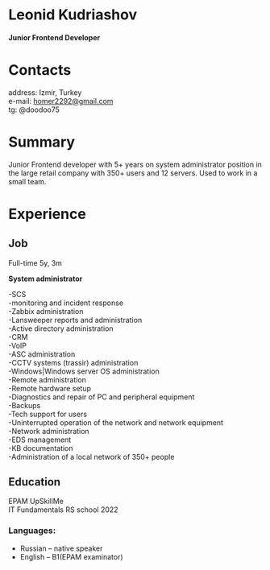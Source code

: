 # Leonid Kudriashov
#### Junior Frontend Developer
# Contacts
address: Izmir, Turkey <br>
e-mail: homer2292@gmail.com <br>
tg: @doodoo75
# Summary

Junior Frontend developer with 5+ years on system administrator position in the large retail company with 350+ users and 12 servers. Used to work in a small team.


# Experience

## Job
Full-time  5y, 3m

**System administrator**

-SCS <br>
-monitoring and incident response <br>
-Zabbix administration <br>
-Lansweeper reports and administration <br>
-Active directory administration <br>
-CRM <br>
-VoIP <br>
-ASC administration <br>
-CCTV systems (trassir) administration <br>
-Windows|Windows server OS administration <br>
-Remote administration <br>
-Remote hardware setup <br>
-Diagnostics and repair of PC and peripheral equipment <br>
-Backups <br>
-Tech support for users <br>
-Uninterrupted operation of the network and network equipment <br>
-Network administration <br>
-EDS management <br>
-KB documentation <br>
-Administration of a local network of 350+ people <br>



## Education


EPAM UpSkillMe <br>
IT Fundamentals
RS school
2022  

### Languages:
- Russian – native speaker <br>
- English – B1(EPAM examinator)

